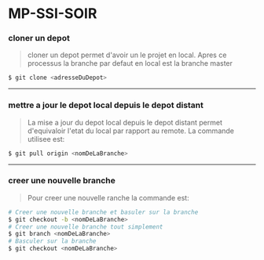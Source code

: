 # MP-SSI-SOIR

### cloner un depot
> cloner un depot permet d'avoir un le projet en local. Apres ce processus la branche par defaut en local est la branche master 

```bash
$ git clone <adresseDuDepot>
```
---
### mettre a jour le depot local depuis le depot distant
> La mise a jour du depot local  depuis le depot distant permet d'equivaloir l'etat du local par rapport au remote. La commande utilisee est:

```bash
$ git pull origin <nomDeLaBranche>
```

---
### creer une nouvelle branche
> Pour creer une nouvelle ranche la commande est:

```bash
# Creer une nouvelle branche et basuler sur la branche
$ git checkout -b <nomDeLaBranche>
# Creer une nouvelle branche tout simplement
$ git branch <nomDeLaBranche>
# Basculer sur la branche
$ git checkout <nomDeLaBranche>
```
